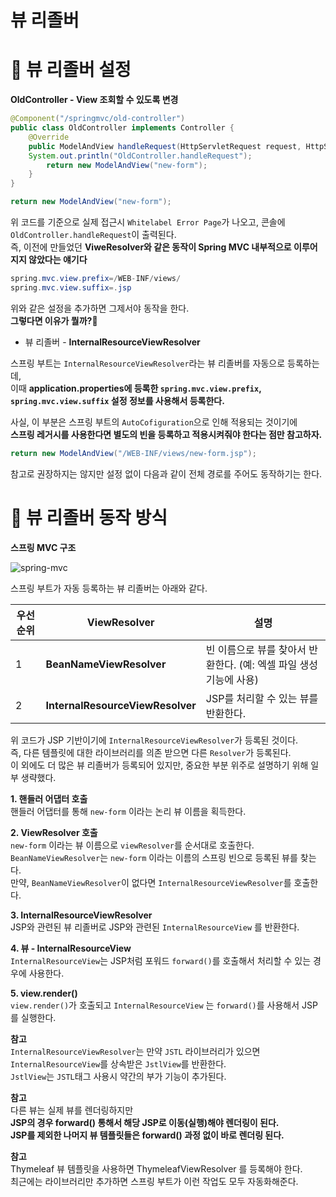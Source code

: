 뷰 리졸버
===========  
# 📗 뷰 리졸버 설정   
**OldController - View 조회할 수 있도록 변경**   
```java
@Component("/springmvc/old-controller")
public class OldController implements Controller {
    @Override
    public ModelAndView handleRequest(HttpServletRequest request, HttpServletResponse response) throws Exception {
    System.out.println("OldController.handleRequest");
        return new ModelAndView("new-form");
    }
}
```
```java
return new ModelAndView("new-form");
```
위 코드를 기준으로 실제 접근시 `Whitelabel Error Page`가 나오고, 콘솔에 `OldController.handleRequest`이 출력된다.                   
즉, 이전에 만들었던 **ViweResolver와 같은 동작이 Spring MVC 내부적으로 이루어지지 않았다는 얘기다**               
             
```java    
spring.mvc.view.prefix=/WEB-INF/views/
spring.mvc.view.suffix=.jsp
```     
위와 같은 설정을 추가하면 그제서야 동작을 한다.          
**그렇다면 이유가 뭘까?🤔**              
          
* 뷰 리졸버 - **InternalResourceViewResolver**              
       
스프링 부트는 `InternalResourceViewResolver`라는 뷰 리졸버를 자동으로 등록하는데,                            
이때 **application.properties에 등록한 `spring.mvc.view.prefix`, `spring.mvc.view.suffix` 설정 정보를 사용해서 등록한다.**              
                
사실, 이 부분은 스프링 부트의 `AutoCofiguration`으로 인해 적용되는 것이기에             
**스프링 레거시를 사용한다면 별도의 빈을 등록하고 적용시켜줘야 한다는 점만 참고하자.**           

```java
return new ModelAndView("/WEB-INF/views/new-form.jsp");
```    
참고로 권장하지는 않지만 설정 없이 다음과 같이 전체 경로를 주어도 동작하기는 한다.

# 📙 뷰 리졸버 동작 방식
**스프링 MVC 구조**                 
           
![spring-mvc](https://user-images.githubusercontent.com/50267433/127362651-fcf4a7ea-df62-4aef-a134-9317cc5e1ec0.PNG)

스프링 부트가 자동 등록하는 뷰 리졸버는 아래와 같다.         
           
|우선 순위|ViewResolver|설명|     
|---------|------------|----|    
|1|**BeanNameViewResolver**|빈 이름으로 뷰를 찾아서 반환한다. (예: 엑셀 파일 생성 기능에 사용)|    
|2|**InternalResourceViewResolver**|JSP를 처리할 수 있는 뷰를 반환한다.|   
  
위 코드가 JSP 기반이기에 `InternalResourceViewResolver`가 등록된 것이다.        
즉, 다른 템플릿에 대한 라이브러리를 의존 받으면 다른 `Resolver`가 등록된다.             
이 외에도 더 많은 뷰 리졸버가 등록되어 있지만, 중요한 부분 위주로 설명하기 위해 일부 생략했다.          
               
**1. 핸들러 어댑터 호출**               
  핸들러 어댑터를 통해 `new-form` 이라는 논리 뷰 이름을 획득한다.                                     
  
**2. ViewResolver 호출**                
  `new-form` 이라는 뷰 이름으로 `viewResolver`를 순서대로 호출한다.               
  `BeanNameViewResolver`는 `new-form` 이라는 이름의 스프링 빈으로 등록된 뷰를 찾는다.                     
  만약, `BeanNameViewResolver`이 없다면 `InternalResourceViewResolver`를 호출한다.                        
  
**3. InternalResourceViewResolver**             
  JSP와 관련된 뷰 리졸버로 JSP와 관련된 `InternalResourceView` 를 반환한다.                 
     
**4. 뷰 - InternalResourceView**         
  `InternalResourceView`는 JSP처럼 포워드 `forward()`를 호출해서 처리할 수 있는 경우에 사용한다.       
    
**5. view.render()**    
  `view.render()`가 호출되고 `InternalResourceView` 는 `forward()`를 사용해서 JSP를 실행한다.                      
                                                                        
**참고**                 
`InternalResourceViewResolver`는 만약 `JSTL` 라이브러리가 있으면            
`InternalResourceView`를 상속받은 `JstlView`를 반환한다.                          
`JstlView`는 `JSTL`태그 사용시 약간의 부가 기능이 추가된다.             
        
**참고**       
다른 뷰는 실제 뷰를 렌더링하지만        
**JSP의 경우 forward() 통해서 해당 JSP로 이동(실행)해야 렌더링이 된다.**                  
**JSP를 제외한 나머지 뷰 템플릿들은 forward() 과정 없이 바로 렌더링 된다.**                   
                 
**참고**       
Thymeleaf 뷰 템플릿을 사용하면 ThymeleafViewResolver 를 등록해야 한다.           
최근에는 라이브러리만 추가하면 스프링 부트가 이런 작업도 모두 자동화해준다.         
